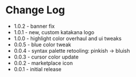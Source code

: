 # Change Log

* 1.0.2 - banner fix
* 1.0.1 - new, custom katakana logo
* 1.0.0 - highlight color overhaul and ui tweaks
* 0.0.5 - blue color tweak
* 0.0.4 - syntax palette retooling: pinkish -> bluish
* 0.0.3 - cursor color update
* 0.0.2 - marketplace icon
* 0.0.1 - initial release

